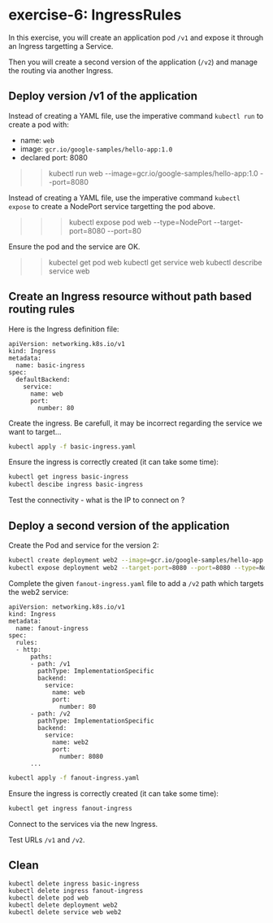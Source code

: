 # exercise-6: IngressRules

In this exercise, you will create an application pod `/v1` and expose it through an Ingress targetting a Service.


Then you will create a second version of the application (`/v2`) and manage the routing via another Ingress.

## Deploy version /v1 of the application

Instead of creating a YAML file, use the imperative command `kubectl run` to create a pod with:
* name: `web`
* image: `gcr.io/google-samples/hello-app:1.0`
* declared port: 8080
>> kubectl run web --image=gcr.io/google-samples/hello-app:1.0 --port=8080

Instead of creating a YAML file, use the imperative command `kubectl expose` to create a NodePort service targetting the pod above.
>>> kubectl expose pod web --type=NodePort --target-port=8080 --port=80

Ensure the pod and the service are OK.
>> kubectel get pod web
>> kubectl get service web
>> kubectl describe service web


## Create an Ingress resource without path based routing rules

Here is the Ingress definition file:
```
apiVersion: networking.k8s.io/v1
kind: Ingress
metadata:
  name: basic-ingress
spec:
  defaultBackend:
    service:
      name: web
      port:
        number: 80
```

Create the ingress. Be carefull, it may be incorrect regarding the service we want to target...
```sh
kubectl apply -f basic-ingress.yaml
```

Ensure the ingress is correctly created (it can take some time):
```sh
kubectl get ingress basic-ingress
kubectl descibe ingress basic-ingress
```

Test the connectivity - what is the IP to connect on ?

## Deploy a second version of the application

Create the Pod and service for the version 2:
```sh
kubectl create deployment web2 --image=gcr.io/google-samples/hello-app:2.0 --port=8080
kubectl expose deployment web2 --target-port=8080 --port=8080 --type=NodePort
```

Complete the given `fanout-ingress.yaml` file to add a `/v2` path which targets the web2 service:
```
apiVersion: networking.k8s.io/v1
kind: Ingress
metadata:
  name: fanout-ingress
spec:
  rules:
  - http:
      paths:
      - path: /v1
        pathType: ImplementationSpecific
        backend:
          service:
            name: web
            port:
              number: 80
      - path: /v2
        pathType: ImplementationSpecific
        backend:
          service:
            name: web2
            port:
              number: 8080
      ...
```

```sh
kubectl apply -f fanout-ingress.yaml
```

Ensure the ingress is correctly created (it can take some time):

```sh
kubectl get ingress fanout-ingress
```

Connect to the services via the new Ingress. 

Test URLs `/v1` and `/v2`.

## Clean
```
kubectl delete ingress basic-ingress
kubectl delete ingress fanout-ingress
kubectl delete pod web
kubectl delete deployment web2
kubectl delete service web web2
```
